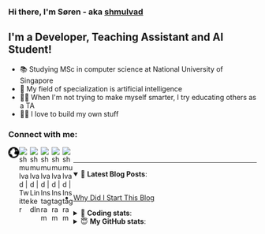 ### Hi there, I'm Søren - aka [shmulvad][website]

## I'm a Developer, Teaching Assistant and AI Student!
- 📚 Studying MSc in computer science at National University of Singapore
- 🧠 My field of specialization is artificial intelligence
- 👨‍🏫 When I'm not trying to make myself smarter, I try educating others as a TA
- 👨‍💻 I love to build my own stuff

### Connect with me:

[<img align="left" alt="shmulvad.com" width="22px" src="https://raw.githubusercontent.com/iconic/open-iconic/master/svg/globe.svg" />][website]

[<img align="left" alt="shmulvad | Twitter" width="22px" src="https://cdn.jsdelivr.net/npm/simple-icons@v3/icons/twitter.svg" />][twitter]

[<img align="left" alt="shmulvad | LinkedIn" width="22px" src="https://cdn.jsdelivr.net/npm/simple-icons@v3/icons/linkedin.svg" />][linkedin]

[<img align="left" alt="shmulvad | Instagram" width="22px" src="https://cdn.jsdelivr.net/npm/simple-icons@v3/icons/instagram.svg" />][instagram]

[<img align="left" alt="shmulvad | Instagram" width="22px" src="https://cdn.jsdelivr.net/npm/simple-icons@v3/icons/stackoverflow.svg" />][stackOverflow]

[<img align="left" alt="shmulvad | Instagram" width="22px" src="https://cdn.jsdelivr.net/npm/simple-icons@v3/icons/gmail.svg" />][mail]

<br />

---

<details open>
 <summary>📕 <b>Latest Blog Posts</b>: </summary>

<br>

<!-- BLOG-POST-LIST:START -->
- [Why Did I Start This Blog](https://shmulvad.com/blog/why-did-start-this-blog)
<!-- BLOG-POST-LIST:END -->

</details>

<!-- --- -->

<details>
 <summary>🤖 <b>Coding stats</b>: </summary>

<br>

<!--START_SECTION:waka-->
**I'm a Night 🦉** 

```text
🌞 Morning    77 commits     ████░░░░░░░░░░░░░░░░░░░░░   17.78% 
🌆 Daytime    112 commits    ██████░░░░░░░░░░░░░░░░░░░   25.87% 
🌃 Evening    115 commits    ██████░░░░░░░░░░░░░░░░░░░   26.56% 
🌙 Night      129 commits    ███████░░░░░░░░░░░░░░░░░░   29.79%

```


📊 **This Week I Spent My Time On** 

```text
💬 Programming Languages: 
TeX                      8 hrs 21 mins       ███████████░░░░░░░░░░░░░░   44.41% 
Python                   6 hrs 52 mins       █████████░░░░░░░░░░░░░░░░   36.49% 
Other                    2 hrs 21 mins       ███░░░░░░░░░░░░░░░░░░░░░░   12.55% 
BibTeX                   1 hr                █░░░░░░░░░░░░░░░░░░░░░░░░   5.38% 
CSV                      5 mins              ░░░░░░░░░░░░░░░░░░░░░░░░░   0.5%

🔥 Editors: 
VS Code                  16 hrs 2 mins       █████████████████████░░░░   85.21% 
Zsh                      2 hrs 21 mins       ███░░░░░░░░░░░░░░░░░░░░░░   12.55% 
Sublime Text             25 mins             ░░░░░░░░░░░░░░░░░░░░░░░░░   2.24%

🐱‍💻 Projects: 
report                   9 hrs 10 mins       ████████████░░░░░░░░░░░░░   48.78% 
exam                     3 hrs 41 mins       █████░░░░░░░░░░░░░░░░░░░░   19.65% 
sg                       1 hr 57 mins        ██░░░░░░░░░░░░░░░░░░░░░░░   10.44% 
Terminal                 1 hr 46 mins        ██░░░░░░░░░░░░░░░░░░░░░░░   9.47% 
uncertainty-modelling    1 hr 3 mins         █░░░░░░░░░░░░░░░░░░░░░░░░   5.65%

```


<!--END_SECTION:waka-->

</details>

<!-- --- -->

<details>
 <summary>😇 <b>My GitHub stats</b>: </summary>

<br>

<img align="left" alt="shmulvad's Github Stats" src="https://github-readme-stats.vercel.app/api?username=shmulvad&show_icons=true&hide_border=true" />

</details>



[website]: https://shmulvad.com
[twitter]: https://twitter.com/shmulvad
[linkedin]: https://linkedin.com/in/shmulvad
[instagram]: https://instagram.com/shmulvad
[stackOverflow]: https://stackoverflow.com/users/9248793/shmulvad
[mail]: mailto:shmulvad@gmail.com
